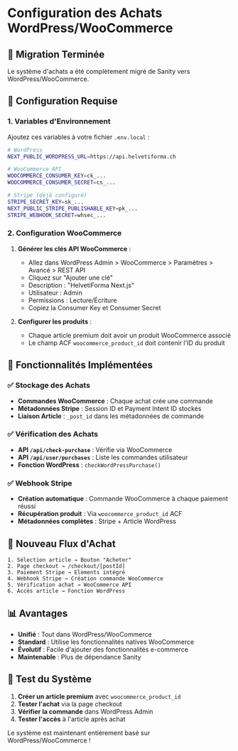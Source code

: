 # Configuration des Achats WordPress/WooCommerce

## 🎯 Migration Terminée

Le système d'achats a été complètement migré de Sanity vers WordPress/WooCommerce.

## 🔧 Configuration Requise

### 1. Variables d'Environnement

Ajoutez ces variables à votre fichier `.env.local` :

```bash
# WordPress
NEXT_PUBLIC_WORDPRESS_URL=https://api.helvetiforma.ch

# WooCommerce API
WOOCOMMERCE_CONSUMER_KEY=ck_...
WOOCOMMERCE_CONSUMER_SECRET=cs_...

# Stripe (déjà configuré)
STRIPE_SECRET_KEY=sk_...
NEXT_PUBLIC_STRIPE_PUBLISHABLE_KEY=pk_...
STRIPE_WEBHOOK_SECRET=whsec_...
```

### 2. Configuration WooCommerce

1. **Générer les clés API WooCommerce** :
   - Allez dans WordPress Admin > WooCommerce > Paramètres > Avancé > REST API
   - Cliquez sur "Ajouter une clé"
   - Description : "HelvetiForma Next.js"
   - Utilisateur : Admin
   - Permissions : Lecture/Écriture
   - Copiez la Consumer Key et Consumer Secret

2. **Configurer les produits** :
   - Chaque article premium doit avoir un produit WooCommerce associé
   - Le champ ACF `woocommerce_product_id` doit contenir l'ID du produit

## 🚀 Fonctionnalités Implémentées

### ✅ **Stockage des Achats**
- **Commandes WooCommerce** : Chaque achat crée une commande
- **Métadonnées Stripe** : Session ID et Payment Intent ID stockés
- **Liaison Article** : `_post_id` dans les métadonnées de commande

### ✅ **Vérification des Achats**
- **API `/api/check-purchase`** : Vérifie via WooCommerce
- **API `/api/user/purchases`** : Liste les commandes utilisateur
- **Fonction WordPress** : `checkWordPressPurchase()`

### ✅ **Webhook Stripe**
- **Création automatique** : Commande WooCommerce à chaque paiement réussi
- **Récupération produit** : Via `woocommerce_product_id` ACF
- **Métadonnées complètes** : Stripe + Article WordPress

## 🔄 **Nouveau Flux d'Achat**

```
1. Sélection article → Bouton "Acheter"
2. Page checkout → /checkout/[postId]
3. Paiement Stripe → Elements intégré
4. Webhook Stripe → Création commande WooCommerce
5. Vérification achat → WooCommerce API
6. Accès article → Fonction WordPress
```

## 📊 **Avantages**

- **Unifié** : Tout dans WordPress/WooCommerce
- **Standard** : Utilise les fonctionnalités natives WooCommerce
- **Évolutif** : Facile d'ajouter des fonctionnalités e-commerce
- **Maintenable** : Plus de dépendance Sanity

## 🧪 **Test du Système**

1. **Créer un article premium** avec `woocommerce_product_id`
2. **Tester l'achat** via la page checkout
3. **Vérifier la commande** dans WordPress Admin
4. **Tester l'accès** à l'article après achat

Le système est maintenant entièrement basé sur WordPress/WooCommerce !
